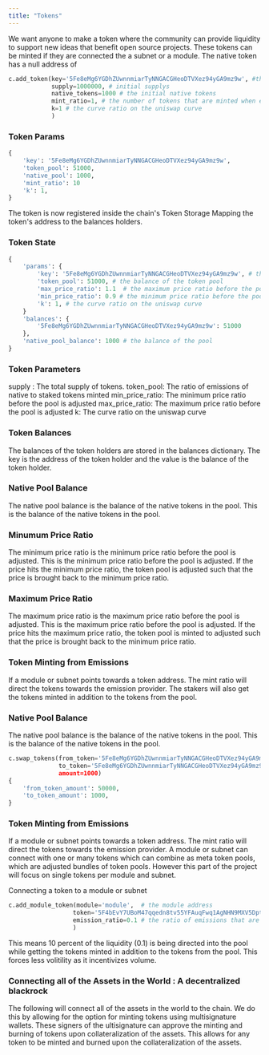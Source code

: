 ```yaml
---
title: "Tokens"
---
```


We want anyone to make a token where the community can provide liquidity to support new ideas that benefit open source projects. These tokens can be minted if they are connected the a subnet or a module. The native token has a null address of 

```python
c.add_token(key='5Fe8eMg6YGDhZUwnnmiarTyNNGACGHeoDTVXez94yGA9mz9w', #the key of the token
            supply=1000000, # initial supplys
            native_tokens=1000 # the initial native tokens 
            mint_ratio=1, # the number of tokens that are minted when emission enters from a module or a subnet
            k=1 # the curve ratio on the uniswap curve
            )
```

### Token Params
```python
{
    'key': '5Fe8eMg6YGDhZUwnnmiarTyNNGACGHeoDTVXez94yGA9mz9w',
    'token_pool': 51000,
    'native_pool': 1000,
    'mint_ratio': 10
    'k': 1,
} 
```

The token is now registered inside the chain's Token Storage Mapping the token's address to the balances holders.


### Token State
```python
{
    'params': {
        'key': '5Fe8eMg6YGDhZUwnnmiarTyNNGACGHeoDTVXez94yGA9mz9w', # the key of the token
        'token_pool': 51000, # the balance of the token pool
        'max_price_ratio': 1.1  # the maximum price ratio before the pool is adjusted
        'min_price_ratio': 0.9 # the minimum price ratio before the pool is adjustedssss
        'k': 1, # the curve ratio on the uniswap curve
    } 
    'balances': {
        '5Fe8eMg6YGDhZUwnnmiarTyNNGACGHeoDTVXez94yGA9mz9w': 51000
    },
    'native_pool_balance': 1000 # the balance of the pool
}
```

### Token Parameters

supply : The total supply of tokens. 
token_pool: The ratio of emissions of native to staked tokens minted
min_price_ratio: The minimum price ratio before the pool is adjusted
max_price_ratio: The maximum price ratio before the pool is adjusted
k: The curve ratio on the uniswap curve

### Token Balances

The balances of the token holders are stored in the balances dictionary. The key is the address of the token holder and the value is the balance of the token holder.

### Native Pool Balance

The native pool balance is the balance of the native tokens in the pool. This is the balance of the native tokens in the pool.

### Minumum Price Ratio

The minimum price ratio is the minimum price ratio before the pool is adjusted. This is the minimum price ratio before the pool is adjusted. If the price hits the minimum price ratio, the token pool is adjusted such that the price is brought back to the minimum price ratio.

### Maximum Price Ratio

The maximum price ratio is the maximum price ratio before the pool is adjusted. This is the maximum price ratio before the pool is adjusted. If the price hits the maximum price ratio, the token pool is minted to  adjusted such that the price is brought back to the minimum price ratio.


### Token Minting from Emissions

If a module or subnet points towards a token address. The mint ratio will direct the tokens towards the emission provider. The stakers will also get the tokens minted in addition to the tokens from the pool. 


### Native Pool Balance

The native pool balance is the balance of the native tokens in the pool. This is the balance of the native tokens in the pool. 

```python
c.swap_tokens(from_token='5Fe8eMg6YGDhZUwnnmiarTyNNGACGHeoDTVXez94yGA9mz9w', 
              to_token='5Fe8eMg6YGDhZUwnnmiarTyNNGACGHeoDTVXez94yGA9mz9w
              amount=1000)
{
    'from_token_amount': 50000,
    'to_token_amount': 1000,
}
```

### Token Minting from Emissions

If a module or subnet points towards a token address. The mint ratio will direct the tokens towards the emission provider. A module or subnet can connect with one or many tokens which can combine as meta token pools, which are adjusted bundles of token pools. However this part of the project will focus on single tokens per module and subnet.

Connecting a token to a module or subnet

```python
c.add_module_token(module='module',  # the module address
                  token='5F4bEvY7UBoM47qqedn8tv55YFAuqFwq1AgNHN9MXV5Dpteg',  # the token address
                  emission_ratio=0.1 # the ratio of emissions that are minted to the token
                  )
```
This means 10 percent of the liquidity (0.1) is being directed into the pool while getting the tokens minted in addition to the tokens from the pool. This forces less volitility as it incentivizes volume.

### Connecting all of the Assets in the World : A decentralized blackrock 

The following will connect all of the assets in the world to the chain. We do this by allowing for the option for minting tokens using multisignature wallets. These signers of the ultisignature can approve the minting and burning of tokens upon collateralization of the assets. This allows for any token to be minted and burned upon the collateralization of the assets. 